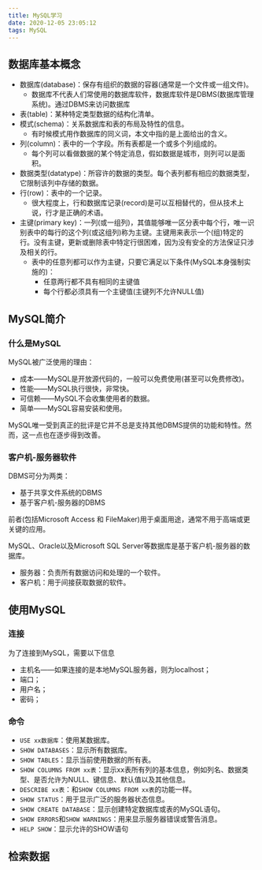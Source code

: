```yaml
---
title: MySQL学习
date: 2020-12-05 23:05:12
tags: MySQL
---
```


## 数据库基本概念

- 数据库(database)：保存有组织的数据的容器(通常是一个文件或一组文件)。
  - 数据库不代表人们常使用的数据库软件，数据库软件是DBMS(数据库管理系统)。通过DBMS来访问数据库
- 表(table)：某种特定类型数据的结构化清单。
- 模式(schema)：关系数据库和表的布局及特性的信息。
  - 有时候模式用作数据库的同义词，本文中指的是上面给出的含义。
- 列(column)：表中的一个字段。所有表都是一个或多个列组成的。
  - 每个列可以看做数据的某个特定消息，假如数据是城市，则列可以是面积。
- 数据类型(datatype)：所容许的数据的类型。每个表列都有相应的数据类型，它限制该列中存储的数据。
- 行(row)：表中的一个记录。
  - 很大程度上，行和数据库记录(record)是可以互相替代的，但从技术上说，行才是正确的术语。
- 主键(primary key)：一列(或一组列)，其值能够唯一区分表中每个行，唯一识别表中的每行的这个列(或这组列)称为主键。主键用来表示一个(组)特定的行。没有主键，更新或删除表中特定行很困难，因为没有安全的方法保证只涉及相关的行。
  - 表中的任意列都可以作为主键，只要它满足以下条件(MySQL本身强制实施的)：
    - 任意两行都不具有相同的主键值
    - 每个行都必须具有一个主键值(主键列不允许NULL值)

## MySQL简介

### 什么是MySQL

MySQL被广泛使用的理由：

- 成本——MySQL是开放源代码的，一般可以免费使用(甚至可以免费修改)。
- 性能——MySQL执行很快，非常快。
- 可信赖——MySQL不会收集使用者的数据。
- 简单——MySQL容易安装和使用。

MySQL唯一受到真正的批评是它并不总是支持其他DBMS提供的功能和特性。然而，这一点也在逐步得到改善。

### 客户机-服务器软件

DBMS可分为两类：

- 基于共享文件系统的DBMS
- 基于客户机-服务器的DBMS

前者(包括Microsoft Access 和 FileMaker)用于桌面用途，通常不用于高端或更关键的应用。

MySQL、Oracle以及Microsoft SQL Server等数据库是基于客户机-服务器的数据库。

- 服务器：负责所有数据访问和处理的一个软件。
- 客户机：用于间接获取数据的软件。

## 使用MySQL

### 连接

为了连接到MySQL，需要以下信息

- 主机名——如果连接的是本地MySQL服务器，则为localhost；
- 端口；
- 用户名；
- 密码；

### 命令

- `USE xx数据库`：使用某数据库。
- `SHOW DATABASES`：显示所有数据库。
- `SHOW TABLES`：显示当前使用数据的所有表。
- `SHOW COLUMNS FROM xx表`：显示xx表所有列的基本信息，例如列名、数据类型、是否允许为NULL、键信息、默认值以及其他信息。
- `DESCRIBE xx表`：和`SHOW COLUMNS FROM xx表`的功能一样。
- `SHOW STATUS`：用于显示广泛的服务器状态信息。
- `SHOW CREATE DATABASE`：显示创建特定数据库或表的MySQL语句。
- `SHOW ERRORS`和`SHOW WARNINGS`：用来显示服务器错误或警告消息。
- `HELP SHOW`：显示允许的SHOW语句

## 检索数据

